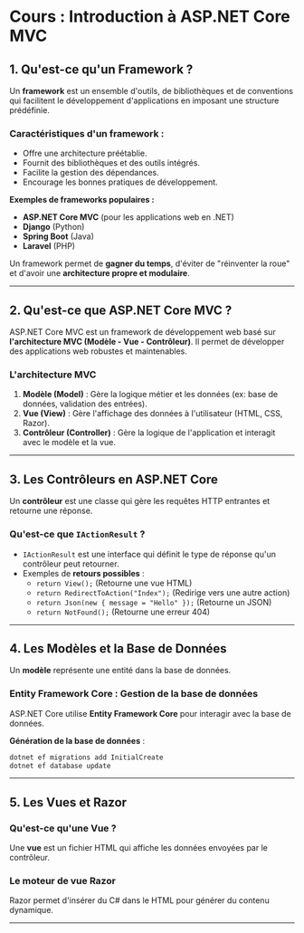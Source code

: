 # Cours : Introduction à ASP.NET Core MVC

## 1. Qu'est-ce qu'un Framework ?
Un **framework** est un ensemble d'outils, de bibliothèques et de conventions qui facilitent le développement d'applications en imposant une structure prédéfinie.

### **Caractéristiques d'un framework :**
- Offre une architecture préétablie.
- Fournit des bibliothèques et des outils intégrés.
- Facilite la gestion des dépendances.
- Encourage les bonnes pratiques de développement.

**Exemples de frameworks populaires :**
- **ASP.NET Core MVC** (pour les applications web en .NET)
- **Django** (Python)
- **Spring Boot** (Java)
- **Laravel** (PHP)

Un framework permet de **gagner du temps**, d'éviter de "réinventer la roue" et d'avoir une **architecture propre et modulaire**.

---

## 2. Qu'est-ce que ASP.NET Core MVC ?
ASP.NET Core MVC est un framework de développement web basé sur **l'architecture MVC (Modèle - Vue - Contrôleur)**. Il permet de développer des applications web robustes et maintenables.

### **L'architecture MVC**
1. **Modèle (Model)** : Gère la logique métier et les données (ex: base de données, validation des entrées).
2. **Vue (View)** : Gère l'affichage des données à l'utilisateur (HTML, CSS, Razor).
3. **Contrôleur (Controller)** : Gère la logique de l'application et interagit avec le modèle et la vue.

---

## 3. Les Contrôleurs en ASP.NET Core
Un **contrôleur** est une classe qui gère les requêtes HTTP entrantes et retourne une réponse.

### **Qu'est-ce que `IActionResult` ?**
- `IActionResult` est une interface qui définit le type de réponse qu'un contrôleur peut retourner.
- Exemples de **retours possibles** :
  - `return View();` (Retourne une vue HTML)
  - `return RedirectToAction("Index");` (Redirige vers une autre action)
  - `return Json(new { message = "Hello" });` (Retourne un JSON)
  - `return NotFound();` (Retourne une erreur 404)

---

## 4. Les Modèles et la Base de Données
Un **modèle** représente une entité dans la base de données.

### **Entity Framework Core : Gestion de la base de données**
ASP.NET Core utilise **Entity Framework Core** pour interagir avec la base de données.

**Génération de la base de données** :
```sh
dotnet ef migrations add InitialCreate
dotnet ef database update
```

---

##  5. Les Vues et Razor
### **Qu'est-ce qu'une Vue ?**
Une **vue** est un fichier HTML qui affiche les données envoyées par le contrôleur.

### **Le moteur de vue Razor**
Razor permet d'insérer du C# dans le HTML pour générer du contenu dynamique.

---


